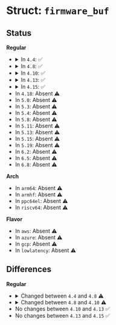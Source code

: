 # Struct: <code>firmware_buf</code>

## Status
<b>Regular</b>
<ul>
<li>
<details>
<summary>In <code>4.4</code>: ✅</summary>

```c
struct firmware_buf {
    struct kref ref;
    struct list_head list;
    struct completion completion;
    struct firmware_cache *fwc;
    long unsigned int status;
    void *data;
    size_t size;
    bool is_paged_buf;
    bool need_uevent;
    struct page **pages;
    int nr_pages;
    int page_array_size;
    struct list_head pending_list;
    const char *fw_id;
};
```
</details>
</li>
<li>
<details>
<summary>In <code>4.8</code>: ✅</summary>

```c
struct firmware_buf {
    struct kref ref;
    struct list_head list;
    struct completion completion;
    struct firmware_cache *fwc;
    long unsigned int status;
    void *data;
    size_t size;
    size_t allocated_size;
    bool is_paged_buf;
    bool need_uevent;
    struct page **pages;
    int nr_pages;
    int page_array_size;
    struct list_head pending_list;
    const char *fw_id;
};
```
</details>
</li>
<li>
<details>
<summary>In <code>4.10</code>: ✅</summary>

```c
struct firmware_buf {
    struct kref ref;
    struct list_head list;
    struct firmware_cache *fwc;
    struct fw_state fw_st;
    void *data;
    size_t size;
    size_t allocated_size;
    bool is_paged_buf;
    bool need_uevent;
    struct page **pages;
    int nr_pages;
    int page_array_size;
    struct list_head pending_list;
    const char *fw_id;
};
```
</details>
</li>
<li>
<details>
<summary>In <code>4.13</code>: ✅</summary>

```c
struct firmware_buf {
    struct kref ref;
    struct list_head list;
    struct firmware_cache *fwc;
    struct fw_state fw_st;
    void *data;
    size_t size;
    size_t allocated_size;
    bool is_paged_buf;
    bool need_uevent;
    struct page **pages;
    int nr_pages;
    int page_array_size;
    struct list_head pending_list;
    const char *fw_id;
};
```
</details>
</li>
<li>
<details>
<summary>In <code>4.15</code>: ✅</summary>

```c
struct firmware_buf {
    struct kref ref;
    struct list_head list;
    struct firmware_cache *fwc;
    struct fw_state fw_st;
    void *data;
    size_t size;
    size_t allocated_size;
    bool is_paged_buf;
    bool need_uevent;
    struct page **pages;
    int nr_pages;
    int page_array_size;
    struct list_head pending_list;
    const char *fw_id;
};
```
</details>
</li>
<li>
In <code>4.18</code>: Absent ⚠️
</li>
<li>
In <code>5.0</code>: Absent ⚠️
</li>
<li>
In <code>5.3</code>: Absent ⚠️
</li>
<li>
In <code>5.4</code>: Absent ⚠️
</li>
<li>
In <code>5.8</code>: Absent ⚠️
</li>
<li>
In <code>5.11</code>: Absent ⚠️
</li>
<li>
In <code>5.13</code>: Absent ⚠️
</li>
<li>
In <code>5.15</code>: Absent ⚠️
</li>
<li>
In <code>5.19</code>: Absent ⚠️
</li>
<li>
In <code>6.2</code>: Absent ⚠️
</li>
<li>
In <code>6.5</code>: Absent ⚠️
</li>
<li>
In <code>6.8</code>: Absent ⚠️
</li>
</ul>
<b>Arch</b>
<ul>
<li>
In <code>arm64</code>: Absent ⚠️
</li>
<li>
In <code>armhf</code>: Absent ⚠️
</li>
<li>
In <code>ppc64el</code>: Absent ⚠️
</li>
<li>
In <code>riscv64</code>: Absent ⚠️
</li>
</ul>
<b>Flavor</b>
<ul>
<li>
In <code>aws</code>: Absent ⚠️
</li>
<li>
In <code>azure</code>: Absent ⚠️
</li>
<li>
In <code>gcp</code>: Absent ⚠️
</li>
<li>
In <code>lowlatency</code>: Absent ⚠️
</li>
</ul>

## Differences
<b>Regular</b>
<ul>
<li>
<details>
<summary>Changed between <code>4.4</code> and <code>4.8</code> ⚠️</summary>
<ul>
<li>
<b>Field added. </b>
<code>size_t allocated_size</code>
</li>
</ul>
</details>
</li>
<li>
<details>
<summary>Changed between <code>4.8</code> and <code>4.10</code> ⚠️</summary>
<ul>
<li>
<b>Field added. </b>
<code>struct fw_state fw_st</code>
</li>
<li>
<b>Field removed. </b>
<code>struct completion completion</code>
</li>
<li>
<b>Field removed. </b>
<code>long unsigned int status</code>
</li>
</ul>
</details>
</li>
<li>
No changes between <code>4.10</code> and <code>4.13</code> ✅
</li>
<li>
No changes between <code>4.13</code> and <code>4.15</code> ✅
</li>
</ul>
